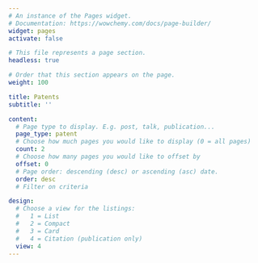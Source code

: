 ```yaml
---
# An instance of the Pages widget.
# Documentation: https://wowchemy.com/docs/page-builder/
widget: pages
activate: false

# This file represents a page section.
headless: true

# Order that this section appears on the page.
weight: 100

title: Patents
subtitle: ''

content:
  # Page type to display. E.g. post, talk, publication...
  page_type: patent
  # Choose how much pages you would like to display (0 = all pages)
  count: 2
  # Choose how many pages you would like to offset by
  offset: 0
  # Page order: descending (desc) or ascending (asc) date.
  order: desc
  # Filter on criteria

design:
  # Choose a view for the listings:
  #   1 = List
  #   2 = Compact
  #   3 = Card
  #   4 = Citation (publication only)
  view: 4
---
```


<!-- {{% callout note %}}
Quickly discover relevant content by [filtering publications](./publication/).
{{% /callout %}} -->
